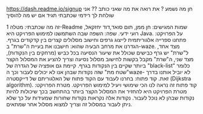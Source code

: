 https://dash.readme.io/signup
חן מה נשמע ? 
את רואה את מה שאני כותב ?? 
אני שולחת לך רידמי שכתבתי תגיד אם יש מה להוסיך


זה מה שכתבתי:
מטלה 1-Readme
שמות המגישים: חן ממן, תום סואד,דוד יחזקאל, רועי ידעי.
שפה: השפה שבה השתמשנו למימוש הפרויקט היא Java.
על הפרויקט: פתחנו ספרייה אלגוריתמית לייצוג גרפים וחישוב מסלולים קצרים בין קדקודים בגרף.
הגדרנו את מרחב הבעיה שהוא: חישבנו את בעיית ה"שרת" ב-waze. מצד אחד, ל"שרת" יש גרף כבישים שכולל את שיעור הנסיעה בכל כביש (מרחקים בין הנקודות), מצד שני, ה"שרת" מקבל בקשות לחישוב מסלול נסיעה וצריך להציע את המסלול הקצר ביותר שקיים בין הנקודות בגרף. קיימת גם אופציה של הגדרה של "black-list" כלומר "שטח מת" שזה נקודות שבהן אנו לא יכולים לעבור וכך הwaze- לא יוביל אותנו בדרך זאת.
קוד פתוח: בחרנו לעבוד עם הקוד פתוח של האלגוריתם של דייקסטרה (Dijkstra algorithm). קוד פתוח זה נראה לנו הכי שימושי ויעיל למימוש הפרויקט.
מטרת הפרויקט: מטרת הפרויקט היא להחזיר את המסלול הקצר ביותר בהתחשב בכך שיכולות להיות נקודות שבהן לא נוכל לעבור. נקודות אלה נקראות נקודות שחורות שמעידות על כך שלא ניתן לעבור במסלול זה וצריך למצוא מסלול אחר שמתאים.



